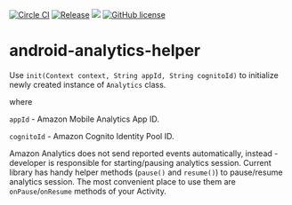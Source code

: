 [![Circle CI](https://circleci.com/gh/eggheadgames/android-analytics-helper.svg?style=svg)](https://circleci.com/gh/eggheadgames/android-analytics-helper)
[![Release](https://jitpack.io/v/eggheadgames/android-analytics-helper.svg)](https://jitpack.io/#eggheadgames/android-analytics-helper)
<a target="_blank" href="https://android-arsenal.com/api?level=15"><img src="https://img.shields.io/badge/API-15%2B-orange.svg"></a>
[![GitHub license](https://img.shields.io/badge/license-MIT-lightgrey.svg)](https://github.com/eggheadgames/android-analytics-helper/blob/master/LICENSE)

# android-analytics-helper
Use `init(Context context, String appId, String cognitoId)` to initialize newly created instance of `Analytics` class.

where

`appId` - Amazon Mobile Analytics App ID.

`cognitoId` - Amazon Cognito Identity Pool ID.

Amazon Analytics does not send reported events automatically, instead - developer is responsible for starting/pausing analytics session.
Current library has handy helper methods (`pause()` and `resume()`) to pause/resume analytics session. The most convenient place to use them are `onPause`/`onResume` methods of your Activity.


